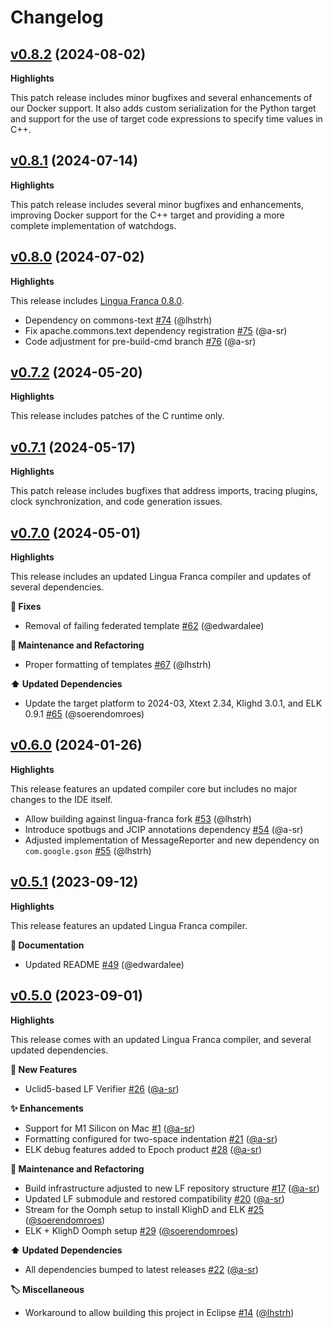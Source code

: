 # Changelog
 
## [v0.8.2](https://github.com/lf-lang/epoch/tree/v0.8.2) (2024-08-02)

**Highlights**

This patch release includes minor bugfixes and several enhancements of our Docker support. It also adds custom serialization for the Python target and support for the use of target code expressions to specify time values in C++.


 
## [v0.8.1](https://github.com/lf-lang/epoch/tree/v0.8.1) (2024-07-14)

**Highlights**

This patch release includes several minor bugfixes and enhancements, improving Docker support for the C++ target and providing a more complete implementation of watchdogs.


 
## [v0.8.0](https://github.com/lf-lang/epoch/tree/v0.8.0) (2024-07-02)

**Highlights**

This release includes [Lingua Franca 0.8.0](https://github.com/lf-lang/lingua-franca/releases/tag/v0.8.0).

- Dependency on commons-text [\#74](https://github.com/lf-lang/epoch/pull/74) (@lhstrh)
- Fix apache.commons.text dependency registration [\#75](https://github.com/lf-lang/epoch/pull/75) (@a-sr)
- Code adjustment for pre-build-cmd branch [\#76](https://github.com/lf-lang/epoch/pull/76) (@a-sr)

 
## [v0.7.2](https://github.com/lf-lang/epoch/tree/v0.7.2) (2024-05-20)

**Highlights**

This release includes patches of the C runtime only.


 
## [v0.7.1](https://github.com/lf-lang/epoch/tree/v0.7.1) (2024-05-17)

**Highlights**

This patch release includes bugfixes that address imports, tracing plugins, clock synchronization, and code generation issues.


 
## [v0.7.0](https://github.com/lf-lang/epoch/tree/v0.7.0) (2024-05-01)

**Highlights**

This release includes an updated Lingua Franca compiler and updates of several dependencies.

**🔧 Fixes**

- Removal of failing federated template [\#62](https://github.com/lf-lang/epoch/pull/62) (@edwardalee)

**🚧 Maintenance and Refactoring**

- Proper formatting of templates [\#67](https://github.com/lf-lang/epoch/pull/67) (@lhstrh)

**⬆️ Updated Dependencies**

- Update the target platform to 2024-03, Xtext 2.34, Klighd 3.0.1, and ELK 0.9.1 [\#65](https://github.com/lf-lang/epoch/pull/65) (@soerendomroes)


 
## [v0.6.0](https://github.com/lf-lang/epoch/tree/v0.6.0) (2024-01-26)

**Highlights**

This release features an updated compiler core but includes no major changes to the IDE itself.

- Allow building against lingua-franca fork [\#53](https://github.com/lf-lang/epoch/pull/53) (@lhstrh)
- Introduce spotbugs and JCIP annotations dependency [\#54](https://github.com/lf-lang/epoch/pull/54) (@a-sr)
- Adjusted implementation of MessageReporter and new dependency on `com.google.gson` [\#55](https://github.com/lf-lang/epoch/pull/55) (@lhstrh)

 
## [v0.5.1](https://github.com/lf-lang/epoch/tree/v0.5.1) (2023-09-12)

**Highlights**

This release features an updated Lingua Franca compiler.

**📖 Documentation**

- Updated README [\#49](https://github.com/lf-lang/epoch/pull/49) (@edwardalee)


 
## [v0.5.0](https://github.com/lf-lang/epoch/tree/v0.5.0) (2023-09-01)

**Highlights**

This release comes with an updated Lingua Franca compiler, and several updated dependencies.

**🚀 New Features**

- Uclid5-based LF Verifier [\#26](https://github.com/lf-lang/epoch/pull/26) ([@a-sr](https://github.com/a-sr))

**✨ Enhancements**

- Support for M1 Silicon on Mac [\#1](https://github.com/lf-lang/epoch/pull/1) ([@a-sr](https://github.com/a-sr))
- Formatting configured for two-space indentation [\#21](https://github.com/lf-lang/epoch/pull/21) ([@a-sr](https://github.com/a-sr))
- ELK debug features added to Epoch product [\#28](https://github.com/lf-lang/epoch/pull/28) ([@a-sr](https://github.com/a-sr))

**🚧 Maintenance and Refactoring**

- Build infrastructure adjusted to new LF repository structure [\#17](https://github.com/lf-lang/epoch/pull/17) ([@a-sr](https://github.com/a-sr))
- Updated LF submodule and restored compatibility [\#20](https://github.com/lf-lang/epoch/pull/20) ([@a-sr](https://github.com/a-sr))
- Stream for the Oomph setup to install KlighD and ELK [\#25](https://github.com/lf-lang/epoch/pull/25) ([@soerendomroes](https://github.com/soerendomroes))
- ELK + KlighD Oomph setup [\#29](https://github.com/lf-lang/epoch/pull/29) ([@soerendomroes](https://github.com/soerendomroes))

**⬆️ Updated Dependencies**

- All dependencies bumped to latest releases [\#22](https://github.com/lf-lang/epoch/pull/22) ([@a-sr](https://github.com/a-sr))

**🏷️ Miscellaneous**

- Workaround to allow building this project in Eclipse [\#14](https://github.com/lf-lang/epoch/pull/14) ([@lhstrh](https://github.com/lhstrh))


